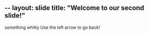 --
layout: slide
title: "Welcome to our second slide!"
---
something whitty
Use the left arrow to go back!
